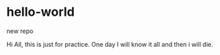 # hello-world
new repo


Hi All, this is just for practice. One day I will know it all and then i will die.
